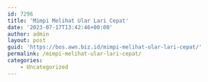 ```yaml
---
id: 7296
title: 'Mimpi Melihat Ular Lari Cepat'
date: '2023-07-17T13:42:46+00:00'
author: admin
layout: post
guid: 'https://bos.awn.biz.id/mimpi-melihat-ular-lari-cepat/'
permalink: /mimpi-melihat-ular-lari-cepat/
categories:
    - Uncategorized
---
```


